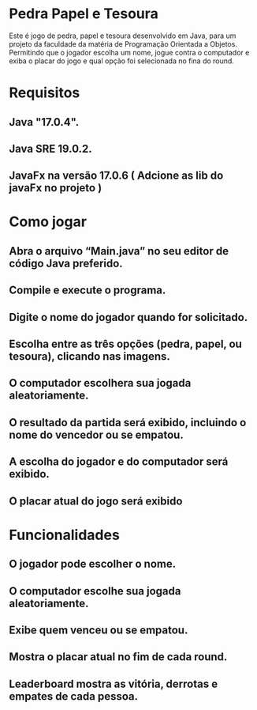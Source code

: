 # Pedra Papel e Tesoura

Este é jogo de pedra, papel e tesoura desenvolvido em Java, para um projeto da faculdade da matéria de Programação Orientada a Objetos. Permitindo que o jogador escolha um nome, jogue contra o computador e exiba o placar do jogo e qual opção foi selecionada no fina do round.

# Requisitos
   ## Java "17.0.4".
   ## Java SRE 19.0.2.
   ## JavaFx na versão 17.0.6 ( Adcione as lib do javaFx no projeto )

# Como jogar
   ## Abra o arquivo “Main.java” no seu editor de código Java preferido.
   ## Compile e execute o programa.
   ## Digite o nome do jogador quando for solicitado.
   ## Escolha entre as três opções (pedra, papel, ou tesoura), clicando nas imagens.
   ## O computador escolhera sua jogada aleatoriamente.
   ## O resultado da partida será exibido, incluindo o nome do vencedor ou se empatou.
   ## A escolha do jogador e do computador será exibido.
   ## O placar atual do jogo será exibido
    
# Funcionalidades
   ## O jogador pode escolher o nome.
   ## O computador escolhe sua jogada aleatoriamente.
   ## Exibe quem venceu ou se empatou.
   ## Mostra o placar atual no fim de cada round.
   ## Leaderboard mostra as vitória, derrotas e empates de cada pessoa.
